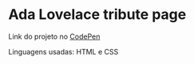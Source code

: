 # Ada Lovelace tribute page

Link do projeto no <a href="https://codepen.io/felipefrranca/pen/YzxxRdB" target="_blank">CodePen</a>

Linguagens usadas: HTML e CSS
